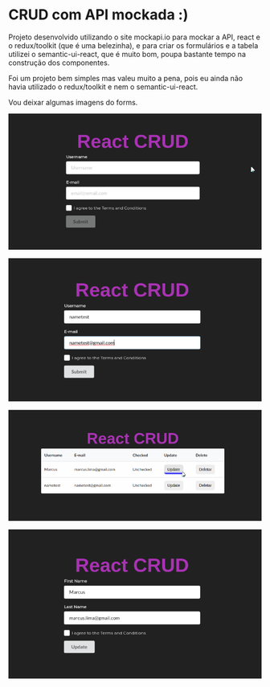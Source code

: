 # CRUD com API mockada :)

Projeto desenvolvido utilizando o site mockapi.io para mockar a API, react e o redux/toolkit (que é uma belezinha), e para 
criar os formulários e a tabela utilizei o semantic-ui-react, que é muito bom, poupa bastante tempo na construção dos componentes.

Foi um projeto bem simples mas valeu muito a pena, pois eu ainda não havia utilizado o redux/toolkit e nem o semantic-ui-react. 

Vou deixar algumas imagens do forms.

![alt text](https://github.com/marcusWittho/form-crud/blob/master/public/images/crud_01.png)

![alt text](https://github.com/marcusWittho/form-crud/blob/master/public/images/crud_02.png)

![alt text](https://github.com/marcusWittho/form-crud/blob/master/public/images/crud_03.png)

![alt text](https://github.com/marcusWittho/form-crud/blob/master/public/images/crud_04.png)
